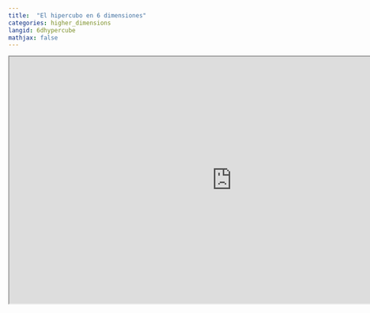 ```yaml
---
title:  "El hipercubo en 6 dimensiones"
categories: higher_dimensions
langid: 6dhypercube
mathjax: false
---
```


<iframe width="900" height="500"
	src="https://www.youtube.com/embed/mr3cJJqTyig?rel=0">
</iframe>
